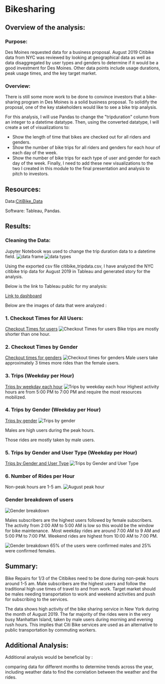 # Bikesharing

## Overview of the analysis: 

### Purpose: 
Des Moines requested data for a business proposal. August 2019 Citibike data from NYC was reviewed by looking at geographical data as well as data disaggregated by user types and genders to determine if it would be a good investment for Des Moines. Other data points include usage durations, peak usage times, and the key target market.

### Overview:
There is still some more work to be done to convince investors that a bike-sharing program in Des Moines is a solid business proposal. To solidify the proposal, one of the key stakeholders would like to see a bike trip analysis.

For this analysis, I will use Pandas to change the "tripduration" column from an integer to a datetime datatype. Then, using the converted datatype, I will create a set of visualizations to:

* Show the length of time that bikes are checked out for all riders and genders.
* Show the number of bike trips for all riders and genders for each hour of each day of the week.
* Show the number of bike trips for each type of user and gender for each day of the week.
Finally, I need to add these new visualizations to the two I created in this module to the final presentation and analysis to pitch to investors.

## Resources:
Data:[CitiBike_Data](https://ride.citibikenyc.com/system-data)

Software: Tableau, Pandas.



## Results: 

### Cleaning the Data:
Jupyter Notebook was used to change the trip duration data to a datetime field.
![data frame](https://github.com/NishatSultana3538/Bikesharing/blob/main/image/data%20frame.png)
![data types](https://github.com/NishatSultana3538/Bikesharing/blob/main/image/datatypes.png)

Using the exported csv file citibike_tripdata.csv, I have analyzed the NYC citibike trip data for August 2019 in Tableau and generated story for the analysis.

Below is the link to Tableau public for my analysis:

[Link to dashboard](https://public.tableau.com/views/NYCCitibikeanalysis_16488811692500/CitibikeAnalysisStory?:language=en-US&:display_count=n&:origin=viz_share_link)

Below are the images of data that were analyzed :
### 1. Checkout Times for All Users:
[Checkout Times for users](https://public.tableau.com/views/NYCCitibikeanalysis_16488811692500/CheckoutTimesforUsers?:language=en-US&:display_count=n&:origin=viz_share_link)
![Checkout Times for users](https://github.com/NishatSultana3538/Bikesharing/blob/main/image/Checkout%20times_users.png)
Bike trips are mostly shorter than one hour.

### 2. Checkout Times by Gender

[Checkout times for genders](https://public.tableau.com/views/NYCCitibikeanalysis_16488811692500/CheckoutTimesforGender?:language=en-US&:display_count=n&:origin=viz_share_link)
![Checkout times for genders](https://github.com/NishatSultana3538/Bikesharing/blob/main/image/Checkout%20times_genders.png)
Male users take approximately 3 times more rides than the female users.

### 3. Trips (Weekday per Hour)
[Trips by weekday each hour](https://public.tableau.com/views/NYCCitibikeanalysis_16488811692500/TripsbyWeekdayforEachHour?:language=en-US&:display_count=n&:origin=viz_share_link)
![Trips by weekday each hour](https://github.com/NishatSultana3538/Bikesharing/blob/main/image/Trips%20by%20weekday:hour.png)
Highest activity hours are from 5:00 PM to 7:00 PM and require the most resources mobilized.

### 4. Trips by Gender (Weekday per Hour)
[Trips by gender](https://public.tableau.com/views/NYCCitibikeanalysis_16488811692500/TripsbyGenderWeekdayperHour?:language=en-US&:display_count=n&:origin=viz_share_link)
![Trips by gender](https://github.com/NishatSultana3538/Bikesharing/blob/main/image/Trips%20by%20gender.png)

Males are high users during the peak hours.

Those rides are mostly taken by male users.

### 5. Trips by Gender and User Type (Weekday per Hour)
[Trips by Gender and User Type](https://public.tableau.com/views/NYCCitibikeanalysis_16488811692500/UserTripsbyGenderbyWeekday?:language=en-US&:display_count=n&:origin=viz_share_link)
![Trips by Gender and User Type](https://github.com/NishatSultana3538/Bikesharing/blob/main/image/user%20trips%20by%20gender%20by%20weekday.png)

### 6. Number of Rides per Hour
Non-peak hours are 1-5 am.
![August peak hour](https://github.com/NishatSultana3538/Bikesharing/blob/main/image/August%20peak%20hours.png)

### Gender breakdown of users
![Gender breakdown](https://github.com/NishatSultana3538/Bikesharing/blob/main/image/Gender%20Breakdown.png)

Males subscribers are the highest users followed by female subscribers.
The activity from 2:00 AM to 5:00 AM is low so this would be the window for bike maintenance.
![]()
Most weekday rides are around 7:00 AM to 9 AM and 5:00 PM to 7:00 PM.
Weekend rides are highest from 10:00 AM to 7:00 PM.

![Gender breakdown]()
65% of the users were confirmed males and 25% were confirmed females.
## Summary: 

Bike Repairs for 1/3 of the Citibikes need to be done during non-peak hours around 1-5 am.
Male subscribers are the highest users and follow the traditional high use times of travel to and from work.
Target market should be males needing transportation to work and weekend activities and push for subscribing to the services.


The data shows high activity of the bike sharing service in New York during the month of August 2019.
The far majority of the rides were in the very busy Manhattan Island, taken by male users during morning and evening rush hours. This implies that Citi Bike services are used as an alternative to public transportation by commuting workers.


## Additional Analysis:
Additional analysis would be beneficial by :

comparing data for different months to determine trends across the year,
including weather data to find the correlation between the weather and the rides.